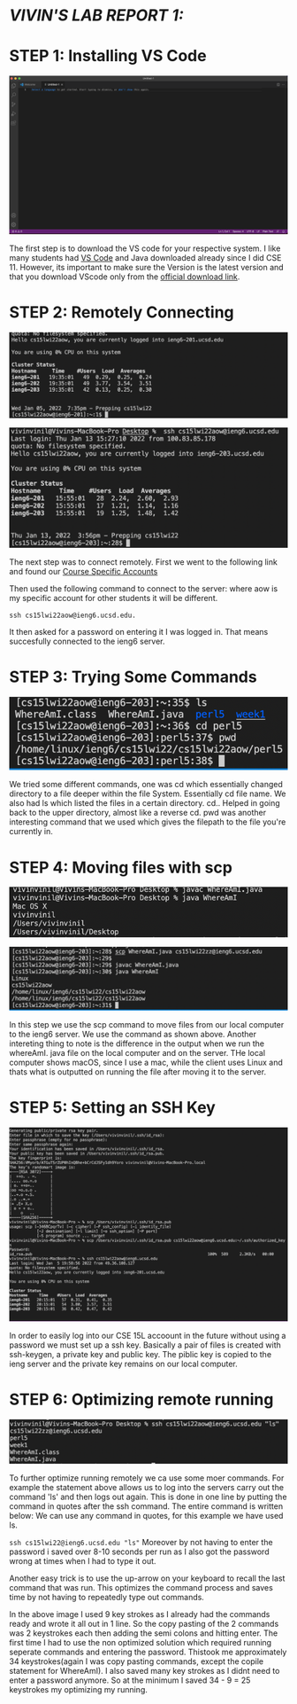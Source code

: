# _**VIVIN'S LAB REPORT 1:**_

# STEP 1: Installing VS Code 

![vscode installed](installedvscode.png)

The first step is to download the VS code for your respective system. I like many students had [VS Code](https://code.visualstudio.com/download) and Java downloaded already since I did CSE 11. However, its important to make sure the Version is the latest version and that you download VScode only from the [official download link](https://code.visualstudio.com/download). 

# STEP 2: Remotely Connecting 

![remote connection](remotelyconnecting.png)

![ssh 2](ssh2.png)

The next step was to connect remotely. First we went to the following link and found our [Course Specific Accounts](https://sdacs.ucsd.edu/~icc/index.php)

Then used the following command to connect to the server: where aow is my specific account for other students it will be different.

```
ssh cs15lwi22aow@ieng6.ucsd.edu. 
```

It then asked for a password on entering it I was logged in. That means succesfully connected to the ieng6 server. 

# STEP 3: Trying Some Commands 
![somecommands1](somecommands1.png)

We tried some different commands, one was cd which essentially changed directory to a file deeper within the file System. Essentially
cd file name. We also had ls which listed the files in a certain directory. cd.. Helped in going back to the upper directory, almost like a reverse cd. pwd was another interesting command that we used which gives the filepath to the file you're currently in. 

# STEP 4: Moving files with scp 

![scp1](whereamilocal.png)

![scp2](scp2.png)

In this step we use the scp command to move files from our local computer to the ieng6 server. We use the command as shown above. Another intereting thing to note is the difference in the output when we run the whereAmI. java file on the local computer and on the server. THe local computer shows macOS, since I use a mac, while the client uses Linux and thats what is outputted on running the file after moving it to the server.       

# STEP 5: Setting an SSH Key  

![Generation of public/private key to help with logging in](publickey.png)

In order to easily log into our CSE 15L accoount in the future without using a password we must set up a ssh key. Basically a pair of files is created with ssh-keygen, a private key and public key. The piblic key is copied to the ieng server and the private key remains on our local computer. 

# STEP 6: Optimizing remote running
![1](opt.png)

To further optimize running remotely we ca  use some moer commands. For example the statement above allows us to log into the servers carry out the command 'ls' and then logs out again. This is done in one line by putting the  command in quotes after the ssh command. The entire command is written below: We can use any command in quotes, for this example we have used ls. 

``` ssh cs15lwi22@ieng6.ucsd.edu "ls" ``` 
Moreover by not having to enter the password i saved over 8-10 seconds per run as I also got the password wrong at times when I had to type it out. 

Another easy trick is to use the up-arrow on your keyboard to recall the last command that was run. This optimizes the command process and saves time by not having to repeatedly type out commands. 

In the above image I used 9 key strokes as I already had the commands ready and wrote it all out in 1 line. So the copy pasting of the 2 commands was 2 keystrokes each then adding the semi colons and hitting enter. 
The first time I had to use the non optimized solution which required running seperate commands and entering the password. Thistook me approximately 34 keystrokes(again I was copy pasting commands, except the copile statement for WhereAmI). I also saved many key strokes as I didnt need to enter a password anymore. 
So at the minimum I saved 34 - 9 = 25 keystrokes my optimizing my running. 



